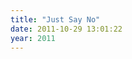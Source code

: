 ```yaml
---
title: "Just Say No"
date: 2011-10-29 13:01:22
year: 2011
---
```

<img src="http://sqconnection.wpengine.netdna-cdn.com/wp-content/uploads/2011/10/SmartBear0013.png" alt="" />
